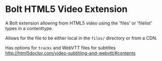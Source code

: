 # Bolt HTML5 Video Extension


A Bolt extension allowing from HTML5 video using the 'files' or 'filelist' types in a contenttype.


Allows for the file to be either local in the ```files/``` directory or from a CDN.

Has options for ```tracks``` and WebVTT files for subtitles http://html5doctor.com/video-subtitling-and-webvtt/#contents